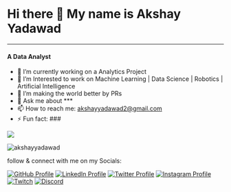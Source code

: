 # Hi there 👋 My name is Akshay Yadawad
<hr></hr>

<h4>A Data Analyst</h4>

- 🔭 I’m currently working on a Analytics Project
- 🌱 I’m Interested to work on Machine Learning | Data Science | Robotics | Artificial Intelligence
- 👯 I’m making the world better by PRs 
- 💬 Ask me about ***
- 📫 How to reach me: akshayyadawad2@gmail.com
- ⚡ Fun fact: ###

<a href="https://www.github.com/akshayyadawad" target="_blank" rel="noreferrer"><img
src="https://img.shields.io/github/followers/akshayyadawad?logo=github&style=for-the-badge&color=0891b2&labelColor=1c1917" /></a>
<p align="left"> <img src="https://komarev.com/ghpvc/?username=akshayyadawad&label=Profile%20views&color=0e75b6&style=flat" alt="akshayyadawad" /> </p>

follow & connect with me on my Socials:

[![GitHub Profile](https://img.shields.io/badge/GitHub-100000?style=for-the-badge&logo=github&logoColor=white)](https://www.github.com/akshayyadawad)
[![LinkedIn Profile](https://img.shields.io/badge/LinkedIn-0077B5?style=for-the-badge&logo=linkedin&logoColor=white)](https://www.linkedin.com/in/akshayyadawad)
[![Twitter Profile](https://img.shields.io/badge/Twitter-1DA1F2?style=for-the-badge&logo=twitter&logoColor=white)](https://twitter.com/)
[![Instagram Profile](https://img.shields.io/badge/Instagram-E4405F?style=for-the-badge&logo=instagram&logoColor=white)](https://instagram.com/)
[![Twitch](https://img.shields.io/badge/Twitch-9146FF?style=for-the-badge&logo=twitch&logoColor=white)](https://twitch.tv/)
[![Discord](https://img.shields.io/discord/814191682282717194.svg?label=Discord&logo=Discord&colorB=7289da&style=for-the-badge)](https://discord.com/)

<!--
<img src="https://raw.githubusercontent.com/AhsanAyaz/ahsanayaz/master/public/static/images/meta.png"/>

**akshayyadawad/akshayyadawad** is a ✨ _special_ ✨ repository because its `README.md` (this file) appears on your GitHub profile.

Here are some ideas to get you started:

- 🔭 I’m currently working on ...
- 🌱 I’m currently learning ...
- 👯 I’m looking to collaborate on ...
- 🤔 I’m looking for help with ...
- 💬 Ask me about ...
- 📫 How to reach me: ...
- 😄 Pronouns: ...
- ⚡ Fun fact: ...
-->
